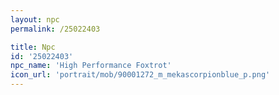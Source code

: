 ```yaml
---
layout: npc
permalink: /25022403

title: Npc
id: '25022403'
npc_name: 'High Performance Foxtrot'
icon_url: 'portrait/mob/90001272_m_mekascorpionblue_p.png'
---
```

